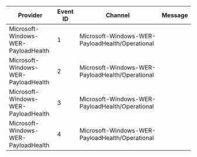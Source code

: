 Provider                             |  Event ID  |  Channel                                          |  Message
-------------------------------------|------------|---------------------------------------------------|---------
Microsoft-Windows-WER-PayloadHealth  |  1         |  Microsoft-Windows-WER-PayloadHealth/Operational  |
Microsoft-Windows-WER-PayloadHealth  |  2         |  Microsoft-Windows-WER-PayloadHealth/Operational  |
Microsoft-Windows-WER-PayloadHealth  |  3         |  Microsoft-Windows-WER-PayloadHealth/Operational  |
Microsoft-Windows-WER-PayloadHealth  |  4         |  Microsoft-Windows-WER-PayloadHealth/Operational  |